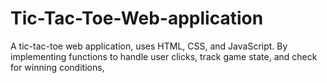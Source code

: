# Tic-Tac-Toe-Web-application
A tic-tac-toe web application, uses HTML, CSS, and JavaScript. By implementing functions to handle user clicks, track game state, and check for winning conditions,
